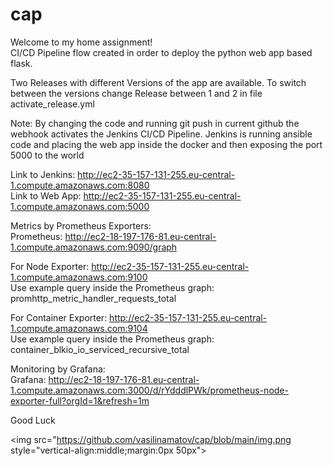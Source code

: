 # cap

Welcome to my home assignment!<br>
CI/CD Pipeline flow created in order to deploy the python web app based flask.

Two Releases with different Versions of the app are available. To switch between the versions change Release between 1 and 2 in file activate_release.yml<br>

Note: By changing the code and running git push in current github the webhook activates the Jenkins CI/CD Pipeline. Jenkins is running ansible code and placing the web app inside the docker and then exposing the port 5000 to the world<br>

Link to Jenkins: http://ec2-35-157-131-255.eu-central-1.compute.amazonaws.com:8080<br>
Link to Web App: http://ec2-35-157-131-255.eu-central-1.compute.amazonaws.com:5000<br>

Metrics by Prometheus Exporters:<br>
Prometheus: http://ec2-18-197-176-81.eu-central-1.compute.amazonaws.com:9090/graph<br>

For Node Exporter: http://ec2-35-157-131-255.eu-central-1.compute.amazonaws.com:9100<br>
Use example query inside the Prometheus graph: promhttp_metric_handler_requests_total<br>

For Container Exporter: http://ec2-35-157-131-255.eu-central-1.compute.amazonaws.com:9104<br>
Use example query inside the Prometheus graph: container_blkio_io_serviced_recursive_total

Monitoring by Grafana:<br>
Grafana: http://ec2-18-197-176-81.eu-central-1.compute.amazonaws.com:3000/d/rYdddlPWk/prometheus-node-exporter-full?orgId=1&refresh=1m<br>

Good Luck<br>

<img src="https://github.com/vasilinamatov/cap/blob/main/img.png style="vertical-align:middle;margin:0px 50px">
 